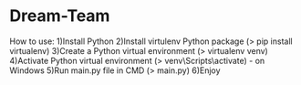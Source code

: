 # Dream-Team
How to use:
1)Install Python
2)Install virtulenv Python package (> pip install virtualenv)
3)Create a Python virtual environment (> virtualenv venv)
4)Activate Python virtual environment (> venv\Scripts\activate) - on Windows
5)Run main.py file in CMD (> main.py)
6)Enjoy
